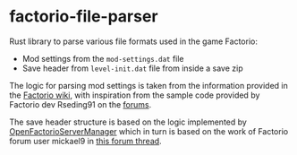 # factorio-file-parser

Rust library to parse various file formats used in the game Factorio:
- Mod settings from the `mod-settings.dat` file
- Save header from `level-init.dat` file from inside a save zip

The logic for parsing mod settings is taken from the information provided in the [Factorio wiki](https://wiki.factorio.com/Mod_settings_file_format), with inspiration from the sample code provided by Factorio dev Rseding91 on the [forums](https://forums.factorio.com/59851).

The save header structure is based on the logic implemented by [OpenFactorioServerManager](https://github.com/OpenFactorioServerManager) which in turn is based on the work of Factorio forum user mickael9 in [this forum thread](https://forums.factorio.com/8568).

